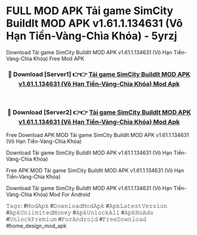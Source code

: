 # FULL MOD APK Tải game SimCity BuildIt MOD APK v1.61.1.134631 (Vô Hạn Tiền-Vàng-Chìa Khóa) - 5yrzj
Download Tải game SimCity BuildIt MOD APK v1.61.1.134631 (Vô Hạn Tiền-Vàng-Chìa Khóa) Free Mod APK

<div align="center">
<h3>🔴 Download [Server1] 👉👉 <a href="https://apk-comot.site?title=Tải_game_SimCity_BuildIt_MOD_APK_v1.61.1.134631_(Vô_Hạn_Tiền-Vàng-Chìa_Khóa)">Tải game SimCity BuildIt MOD APK v1.61.1.134631 (Vô Hạn Tiền-Vàng-Chìa Khóa) Mod Apk</a></h3><br>

<h3>🔴 Download [Server2] 👉👉 <a href="https://apk-comot.site?title=Tải_game_SimCity_BuildIt_MOD_APK_v1.61.1.134631_(Vô_Hạn_Tiền-Vàng-Chìa_Khóa)">Tải game SimCity BuildIt MOD APK v1.61.1.134631 (Vô Hạn Tiền-Vàng-Chìa Khóa) Mod Apk</a></h3>
</div>


Free Download APK MOD Tải game SimCity BuildIt MOD APK v1.61.1.134631 (Vô Hạn Tiền-Vàng-Chìa Khóa)

Download Tải game SimCity BuildIt MOD APK v1.61.1.134631 (Vô Hạn Tiền-Vàng-Chìa Khóa) 

Free APK MOD Tải game SimCity BuildIt MOD APK v1.61.1.134631 (Vô Hạn Tiền-Vàng-Chìa Khóa) 

Download Tải game SimCity BuildIt MOD APK v1.61.1.134631 (Vô Hạn Tiền-Vàng-Chìa Khóa) Mod For Android

𝚃𝚊𝚐𝚜: #𝙼𝚘𝚍𝙰𝚙𝚔 #𝙳𝚘𝚠𝚗𝚕𝚘𝚊𝚍𝙼𝚘𝚍𝙰𝚙𝚔 #𝙰𝚙𝚔𝙻𝚊𝚝𝚎𝚜𝚝𝚅𝚎𝚛𝚜𝚒𝚘𝚗 #𝙰𝚙𝚔𝚄𝚗𝚕𝚒𝚖𝚒𝚝𝚎𝚍𝙼𝚘𝚗𝚎𝚢 #𝙰𝚙𝚔𝚄𝚗𝚕𝚘𝚌𝚔𝙰𝚕𝚕 #𝙰𝚙𝚔𝙽𝚘𝙰𝚍𝚜 #𝚄𝚗𝚕𝚘𝚌𝚔𝙿𝚛𝚎𝚖𝚒𝚞𝚖 #𝙵𝚘𝚛𝙰𝚗𝚍𝚛𝚘𝚒𝚍 #𝙵𝚛𝚎𝚎𝙳𝚘𝚠𝚗𝚕𝚘𝚊𝚍 #home_design_mod_apk